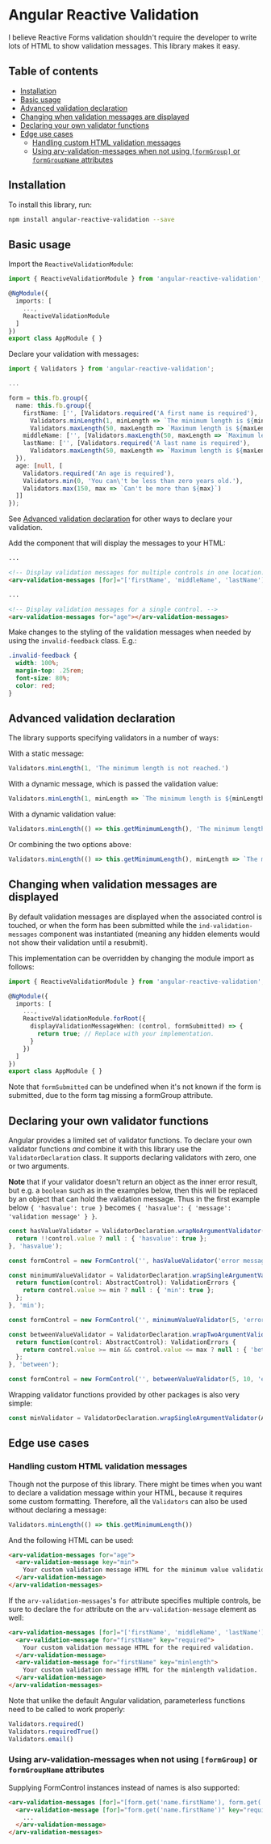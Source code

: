 # Angular Reactive Validation

I believe Reactive Forms validation shouldn't require the developer to write lots of HTML to show validation messages. This library makes it easy.

## Table of contents

* [Installation](#installation)
* [Basic usage](#basic-usage)
* [Advanced validation declaration](#advanced-validation-declaration)
* [Changing when validation messages are displayed](#changing-when-validation-messages-are-displayed)
* [Declaring your own validator functions](#declaring-your-own-validator-functions)
* [Edge use cases](#edge-use-cases)
  * [Handling custom HTML validation messages](#handling-custom-html-validation-messages)
  * [Using arv-validation-messages when not using `[formGroup]` or `formGroupName` attributes](#using-arv-validation-messages-when-not-using-formgroup-or-formgroupname-attributes)

## Installation

To install this library, run:

```bash
npm install angular-reactive-validation --save
```

## Basic usage

Import the `ReactiveValidationModule`:

```ts
import { ReactiveValidationModule } from 'angular-reactive-validation';

@NgModule({
  imports: [
    ...,
    ReactiveValidationModule
  ]
})
export class AppModule { }
```

Declare your validation with messages:

```ts
import { Validators } from 'angular-reactive-validation';

...

form = this.fb.group({
  name: this.fb.group({
    firstName: ['', [Validators.required('A first name is required'),
      Validators.minLength(1, minLength => `The minimum length is ${minLength}`),
      Validators.maxLength(50, maxLength => `Maximum length is ${maxLength}`)]],
    middleName: ['', [Validators.maxLength(50, maxLength => `Maximum length is ${maxLength}`)]],
    lastName: ['', [Validators.required('A last name is required'),
      Validators.maxLength(50, maxLength => `Maximum length is ${maxLength}`)]]
  }),
  age: [null, [
    Validators.required('An age is required'),
    Validators.min(0, 'You can\'t be less than zero years old.'),
    Validators.max(150, max => `Can't be more than ${max}`)
  ]]
});
```

See [Advanced validation declaration](#advanced-validation-declaration) for other ways to declare your validation.

Add the component that will display the messages to your HTML:

```html
...

<!-- Display validation messages for multiple controls in one location. -->
<arv-validation-messages [for]="['firstName', 'middleName', 'lastName']"></arv-validation-messages>

...

<!-- Display validation messages for a single control. -->
<arv-validation-messages for="age"></arv-validation-messages>
```

Make changes to the styling of the validation messages when needed by using the `invalid-feedback` class. E.g.:

```scss
.invalid-feedback {
  width: 100%;
  margin-top: .25rem;
  font-size: 80%;
  color: red;
}
```

## Advanced validation declaration

The library supports specifying validators in a number of ways:

With a static message:

```ts
Validators.minLength(1, 'The minimum length is not reached.')
```

With a dynamic message, which is passed the validation value:

```ts
Validators.minLength(1, minLength => `The minimum length is ${minLength}.`)
```

With a dynamic validation value:

```ts
Validators.minLength(() => this.getMinimumLength(), 'The minimum length is not reached.')
```

Or combining the two options above:

```ts
Validators.minLength(() => this.getMinimumLength(), minLength => `The minimum length is ${minLength}.`)
```

## Changing when validation messages are displayed

By default validation messages are displayed when the associated control is touched, or when the form has been submitted while the `ind-validation-messages` component was instantiated (meaning any hidden elements would not show their validation until a resubmit).

This implementation can be overridden by changing the module import as follows:

```ts
import { ReactiveValidationModule } from 'angular-reactive-validation';

@NgModule({
  imports: [
    ...,
    ReactiveValidationModule.forRoot({
      displayValidationMessageWhen: (control, formSubmitted) => {
        return true; // Replace with your implementation.
      }
    })
  ]
})
export class AppModule { }
```

Note that `formSubmitted` can be undefined when it's not known if the form is submitted, due to the form tag missing a formGroup attribute.

## Declaring your own validator functions

Angular provides a limited set of validator functions. To declare your own validator functions _and_ combine it with this library use the `ValidatorDeclaration` class. It supports declaring validators with zero, one or two arguments.

**Note** that if your validator doesn't return an object as the inner error result, but e.g. a `boolean` such as in the examples below, then this will be replaced by an object that can hold the validation message. Thus in the first example below `{ 'hasvalue': true }` becomes `{ 'hasvalue': { 'message': 'validation message' } }`.

```ts
const hasValueValidator = ValidatorDeclaration.wrapNoArgumentValidator(control => {
  return !!control.value ? null : { 'hasvalue': true };
}, 'hasvalue');

const formControl = new FormControl('', hasValueValidator('error message to show'));
```

```ts
const minimumValueValidator = ValidatorDeclaration.wrapSingleArgumentValidator((min: number) => {
  return function(control: AbstractControl): ValidationErrors {
    return control.value >= min ? null : { 'min': true };
  };
}, 'min');

const formControl = new FormControl('', minimumValueValidator(5, 'error message to show'));
```

```ts
const betweenValueValidator = ValidatorDeclaration.wrapTwoArgumentValidator((min: number, max: number) => {
  return function(control: AbstractControl): ValidationErrors {
    return control.value >= min && control.value <= max ? null : { 'between': true };
  };
}, 'between');

const formControl = new FormControl('', betweenValueValidator(5, 10, 'error message to show'));
```

Wrapping validator functions provided by other packages is also very simple:

```ts
const minValidator = ValidatorDeclaration.wrapSingleArgumentValidator(AngularValidators.min, 'min')
```

## Edge use cases

### Handling custom HTML validation messages

Though not the purpose of this library. There might be times when you want to declare a validation message within your HTML, because it requires some custom formatting. Therefore, all the `Validators` can also be used without declaring a message:

```ts
Validators.minLength(() => this.getMinimumLength())
```

And the following HTML can be used:

```html
<arv-validation-messages for="age">
  <arv-validation-message key="min">
    Your custom validation message HTML for the minimum value validation.
  </arv-validation-message>
</arv-validation-messages>
```

If the `arv-validation-messages`'s `for` attribute specifies multiple controls, be sure to declare the `for` attribute on the `arv-validation-message` element as well:

```html
<arv-validation-messages [for]="['firstName', 'middleName', 'lastName']">
  <arv-validation-message for="firstName" key="required">
    Your custom validation message HTML for the required validation.
  </arv-validation-message>
  <arv-validation-message for="firstName" key="minlength">
    Your custom validation message HTML for the minlength validation.
  </arv-validation-message>
</arv-validation-messages>
```

Note that unlike the default Angular validation, parameterless functions need to be called to work properly:

```ts
Validators.required()
Validators.requiredTrue()
Validators.email()
```

### Using arv-validation-messages when not using `[formGroup]` or `formGroupName` attributes

Supplying FormControl instances instead of names is also supported:

```html
<arv-validation-messages [for]="[form.get('name.firstName'), form.get('name.middleName'), form.get('name.lastName')]">
  <arv-validation-message [for]="form.get('name.firstName')" key="required">
    ...
  </arv-validation-message>
</arv-validation-messages>
```
